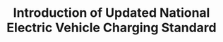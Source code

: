 ---
layout: post
title: "Introduction of Updated National Electric Vehicle Charging Standard"
file_url: https://www.lta.gov.sg/content/ltagov/en/newsroom/2022/3/news-releases/introduction-of-updated-national-electric-vehicle-charging-stand.html
---